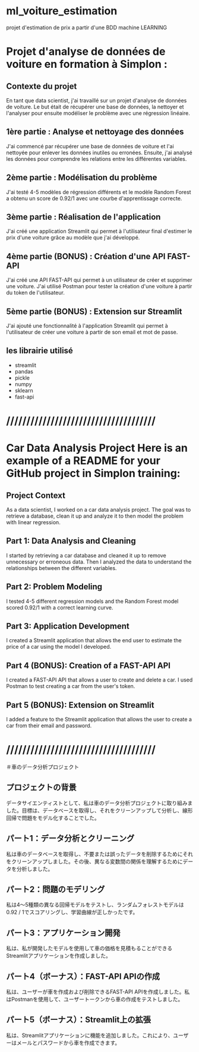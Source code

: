# ml_voiture_estimation
projet d'estimation de prix a partir d'une BDD machine LEARNING


# Projet d'analyse de données de voiture     en formation à Simplon :

## Contexte du projet
En tant que data scientist, j'ai travaillé sur un projet d'analyse de données de voiture. Le but était de récupérer une base de données, la nettoyer et l'analyser pour ensuite modéliser le problème avec une régression linéaire.

## 1ère partie : Analyse et nettoyage des données
J'ai commencé par récupérer une base de données de voiture et l'ai nettoyée pour enlever les données inutiles ou erronées. Ensuite, j'ai analysé les données pour comprendre les relations entre les différentes variables.

## 2ème partie : Modélisation du problème
J'ai testé 4-5 modèles de régression différents et le modèle Random Forest a obtenu un score de 0.92/1 avec une courbe d'apprentissage correcte.

## 3ème partie : Réalisation de l'application
J'ai créé une application Streamlit qui permet à l'utilisateur final d'estimer le prix d'une voiture grâce au modèle que j'ai développé.

## 4ème partie (BONUS) : Création d'une API FAST-API
J'ai créé une API FAST-API qui permet à un utilisateur de créer et supprimer une voiture. J'ai utilisé Postman pour tester la création d'une voiture à partir du token de l'utilisateur.

## 5ème partie (BONUS) : Extension sur Streamlit
J'ai ajouté une fonctionnalité à l'application Streamlit qui permet à l'utilisateur de créer une voiture à partir de son email et mot de passe.


## les librairie utilisé 
-    streamlit 
-    pandas
-    pickle
-    numpy 
-   sklearn
-   fast-api

# /////////////////////////////////////

# Car Data Analysis Project    Here is an example of a README for your GitHub project in Simplon training:



## Project Context
As a data scientist, I worked on a car data analysis project. The goal was to retrieve a database, clean it up and analyze it to then model the problem with linear regression.

## Part 1: Data Analysis and Cleaning
I started by retrieving a car database and cleaned it up to remove unnecessary or erroneous data. Then I analyzed the data to understand the relationships between the different variables.

## Part 2: Problem Modeling
I tested 4-5 different regression models and the Random Forest model scored 0.92/1 with a correct learning curve.

## Part 3: Application Development
I created a Streamlit application that allows the end user to estimate the price of a car using the model I developed.

## Part 4 (BONUS): Creation of a FAST-API API
I created a FAST-API API that allows a user to create and delete a car. I used Postman to test creating a car from the user's token.

## Part 5 (BONUS): Extension on Streamlit
I added a feature to the Streamlit application that allows the user to create a car from their email and password.



# /////////////////////////////////////

＃車のデータ分析プロジェクト

## プロジェクトの背景
データサイエンティストとして、私は車のデータ分析プロジェクトに取り組みました。目標は、データベースを取得し、それをクリーンアップして分析し、線形回帰で問題をモデル化することでした。

## パート1：データ分析とクリーニング
私は車のデータベースを取得し、不要または誤ったデータを削除するためにそれをクリーンアップしました。その後、異なる変数間の関係を理解するためにデータを分析しました。

## パート2：問題のモデリング
私は4〜5種類の異なる回帰モデルをテストし、ランダムフォレストモデルは0.92 / 1でスコアリングし、学習曲線が正しかったです。

## パート3：アプリケーション開発
私は、私が開発したモデルを使用して車の価格を見積もることができるStreamlitアプリケーションを作成しました。

## パート4（ボーナス）：FAST-API APIの作成
私は、ユーザーが車を作成および削除できるFAST-API APIを作成しました。私はPostmanを使用して、ユーザートークンから車の作成をテストしました。

## パート5（ボーナス）：Streamlit上の拡張
私は、Streamlitアプリケーションに機能を追加しました。これにより、ユーザーはメールとパスワードから車を作成できます。
